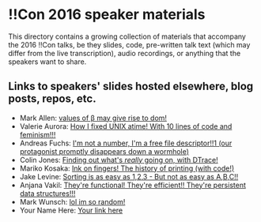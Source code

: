 # !!Con 2016 speaker materials

This directory contains a growing collection of materials that accompany the 2016 !!Con talks, be they slides, code, pre-written talk text (which may differ from the live transcription), audio recordings, or anything that the speakers want to share.

## Links to speakers' slides hosted elsewhere, blog posts, repos, etc.

  * Mark Allen: [values of β may give rise to dom!](https://speakerdeck.com/mrallen1/values-of-b-may-give-rise-to-dom)
  * Valerie Aurora: [How I fixed UNIX atime! With 10 lines of code and feminism!!!](https://frameshiftconsulting.com/speaking/#filesystems)
  * Andreas Fuchs: [I'm not a number, I'm a free file descriptor!!1 (our protagonist promptly disappears down a wormhole)](https://github.com/antifuchs/bangbangcon-talk-2016)
  * Colin Jones: [Finding out what's *really* going on, with DTrace!](https://speakerdeck.com/trptcolin/finding-out-whats-star-really-star-going-on-with-dtrace)
  * Mariko Kosaka: [Ink on fingers! The history of printing (with code!)](http://kosamari.com/presentation/bangbangcon-2016/)
  * Jake Levine: [Sorting is as easy as 1,2,3 - But not as easy as A,B,C!!](https://docs.google.com/presentation/d/1W4W_Mwn3tc7b8ykipYO2O2_vCg5DOwwmjvcoZNkyQdo/edit?usp=sharing)
  * Anjana Vakil: [They're functional! They're efficient!! They're persistent data structures!!!](https://slidr.io/vakila/persistent-data-structures)
  * Mark Wunsch: [lol im so random!](https://speakerdeck.com/mwunsch/lol-im-so-random)
  * Your Name Here: [Your link here](http://example.com)

